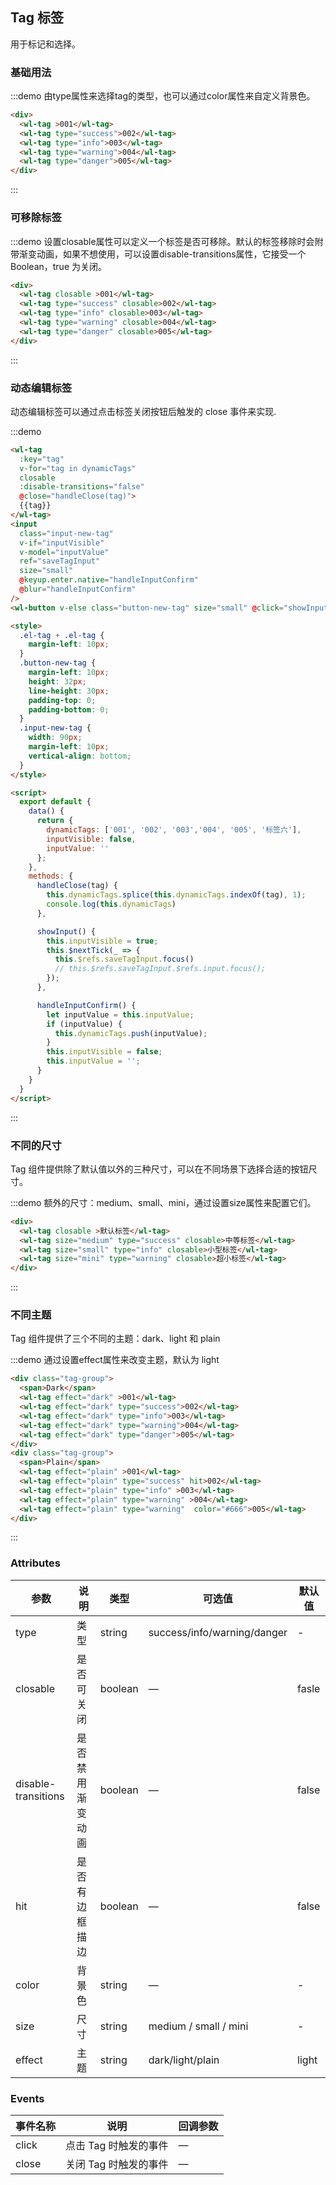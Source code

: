 ## Tag 标签
用于标记和选择。

### 基础用法

:::demo 由type属性来选择tag的类型，也可以通过color属性来自定义背景色。

```html
<div>
  <wl-tag >001</wl-tag>
  <wl-tag type="success">002</wl-tag>
  <wl-tag type="info">003</wl-tag>
  <wl-tag type="warning">004</wl-tag>
  <wl-tag type="danger">005</wl-tag>
</div>

```
:::

### 可移除标签

:::demo 设置closable属性可以定义一个标签是否可移除。默认的标签移除时会附带渐变动画，如果不想使用，可以设置disable-transitions属性，它接受一个Boolean，true 为关闭。

```html
<div>
  <wl-tag closable >001</wl-tag>
  <wl-tag type="success" closable>002</wl-tag>
  <wl-tag type="info" closable>003</wl-tag>
  <wl-tag type="warning" closable>004</wl-tag>
  <wl-tag type="danger" closable>005</wl-tag>
</div>

```
:::

### 动态编辑标签
动态编辑标签可以通过点击标签关闭按钮后触发的 close 事件来实现.

:::demo 

```html
<wl-tag
  :key="tag"
  v-for="tag in dynamicTags"
  closable
  :disable-transitions="false"
  @close="handleClose(tag)">
  {{tag}}
</wl-tag>
<input
  class="input-new-tag"
  v-if="inputVisible"
  v-model="inputValue"
  ref="saveTagInput"
  size="small"
  @keyup.enter.native="handleInputConfirm"
  @blur="handleInputConfirm"
/>
<wl-button v-else class="button-new-tag" size="small" @click="showInput">+ New Tag</wl-button>

<style>
  .el-tag + .el-tag {
    margin-left: 10px;
  }
  .button-new-tag {
    margin-left: 10px;
    height: 32px;
    line-height: 30px;
    padding-top: 0;
    padding-bottom: 0;
  }
  .input-new-tag {
    width: 90px;
    margin-left: 10px;
    vertical-align: bottom;
  }
</style>

<script>
  export default {
    data() {
      return {
        dynamicTags: ['001', '002', '003','004', '005', '标签六'],
        inputVisible: false,
        inputValue: ''
      };
    },
    methods: {
      handleClose(tag) {
        this.dynamicTags.splice(this.dynamicTags.indexOf(tag), 1);
        console.log(this.dynamicTags)
      },

      showInput() {
        this.inputVisible = true;
        this.$nextTick(_ => {
          this.$refs.saveTagInput.focus()
          // this.$refs.saveTagInput.$refs.input.focus();
        });
      },

      handleInputConfirm() {
        let inputValue = this.inputValue;
        if (inputValue) {
          this.dynamicTags.push(inputValue);
        }
        this.inputVisible = false;
        this.inputValue = '';
      }
    }
  }
</script>

```
:::

### 不同的尺寸
Tag 组件提供除了默认值以外的三种尺寸，可以在不同场景下选择合适的按钮尺寸。

:::demo 额外的尺寸：medium、small、mini，通过设置size属性来配置它们。

```html
<div>
  <wl-tag closable >默认标签</wl-tag>
  <wl-tag size="medium" type="success" closable>中等标签</wl-tag>
  <wl-tag size="small" type="info" closable>小型标签</wl-tag>
  <wl-tag size="mini" type="warning" closable>超小标签</wl-tag>
</div>

```
:::

### 不同主题
Tag 组件提供了三个不同的主题：dark、light 和 plain

:::demo 通过设置effect属性来改变主题，默认为 light

```html
<div class="tag-group">
  <span>Dark</span>
  <wl-tag effect="dark" >001</wl-tag>
  <wl-tag effect="dark" type="success">002</wl-tag>
  <wl-tag effect="dark" type="info">003</wl-tag>
  <wl-tag effect="dark" type="warning">004</wl-tag>
  <wl-tag effect="dark" type="danger">005</wl-tag>
</div>
<div class="tag-group">
  <span>Plain</span>
  <wl-tag effect="plain" >001</wl-tag>
  <wl-tag effect="plain" type="success" hit>002</wl-tag>
  <wl-tag effect="plain" type="info" >003</wl-tag>
  <wl-tag effect="plain" type="warning" >004</wl-tag>
  <wl-tag effect="plain" type="warning"  color="#666">005</wl-tag>
</div>
```
:::

### Attributes
| 参数      | 说明    | 类型      | 可选值       | 默认值   |
|---------- |-------- |---------- |-------------  |-------- |
| type     | 类型   | string  |   success/info/warning/danger |   -    |
| closable     | 是否可关闭   | boolean    | — | fasle    |
| disable-transitions     | 是否禁用渐变动画   | boolean    | — | false   |
| hit     | 是否有边框描边   | boolean    | — | false   |
| color  | 背景色 | string   |  —  |  -  |
| size    | 尺寸   | string  | medium / small / mini | -   |
| effect  | 主题 | string   | dark/light/plain  | light  |

### Events
| 事件名称  | 说明    | 回调参数     |
|---------- |-------- |---------- |
| click     | 点击 Tag 时触发的事件   | — |
| close     | 关闭 Tag 时触发的事件  | —  |